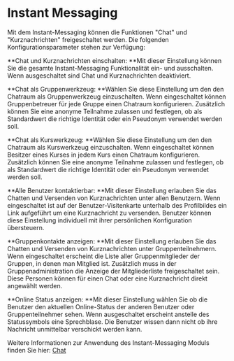 # Instant Messaging

Mit dem Instant-Messaging können die Funktionen "Chat" und "Kurznachrichten"
freigeschaltet werden. Die folgenden Konfigurationsparameter stehen zur
Verfügung:

 **Chat und Kurznachrichten einschalten:  **Mit dieser Einstellung können Sie
die gesamte Instant-Messaging Funktionalität ein- und ausschalten. Wenn
ausgeschaltet sind Chat und Kurznachrichten deaktiviert.

 **Chat als Gruppenwerkzeug:  **Wählen Sie diese Einstellung um den den
Chatraum als Gruppenwerkzeug einzuschalten. Wenn eingeschaltet können
Gruppenbetreuer für jede Gruppe einen Chatraum konfigurieren. Zusätzlich
können Sie eine anonyme Teilnahme zulassen und festlegen, ob als Standardwert
die richtige Identität oder ein Pseudonym verwendet werden soll.

 **Chat als Kurswerkzeug:  **Wählen Sie diese Einstellung um den den Chatraum
als Kurswerkzeug einzuschalten. Wenn eingeschaltet können Besitzer eines
Kurses in jedem Kurs einen Chatraum konfigurieren. Zusätzlich können Sie eine
anonyme Teilnahme zulassen und festlegen, ob als Standardwert die richtige
Identität oder ein Pseudonym verwendet werden soll.

 **Alle Benutzer kontaktierbar:  **Mit dieser Einstellung erlauben Sie das
Chatten und Versenden von Kurznachrichten unter allen Benutzern. Wenn
eingeschaltet ist auf der Benutzer-Visitenkarte unterhalb des Profilbildes ein
Link aufgeführt um eine Kurznachricht zu versenden. Benutzer können diese
Einstellung individuell mit ihrer persönlichen Konfiguration übersteuern.

 **Gruppenkontakte anzeigen:  **Mit dieser Einstellung erlauben Sie das
Chatten und Versenden von Kurznachrichten unter Gruppenteilnehmern. Wenn
eingeschaltet erscheint die Liste aller Gruppenmitglieder der Gruppen, in
denen man Mitglied ist. Zusätzlich muss in der Gruppenadministration die
Anzeige der Mitgliederliste freigeschaltet sein. Diese Personen können für
einen Chat oder eine Kurznachricht direkt angewählt werden.

 **Online Status anzeigen:  **Mit dieser Einstellung wählen Sie ob die
Benutzer den aktuellen Online-Status der anderen Benutzer oder
Gruppenteilnehmer sehen. Wenn ausgeschaltet erscheint anstelle des
Statussymbols eine Sprechblase. Die Benutzer wissen dann nicht ob ihre
Nachricht unmittelbar verschickt werden kann.

Weitere Informationen zur Anwendung des Instant-Messaging Moduls finden Sie
hier: [Chat](../../../manual_user/docs/personal/Chat.de.md)

